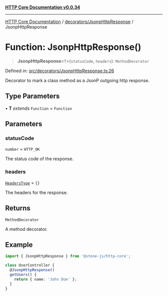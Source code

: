 [**HTTP Core Documentation v0.0.34**](../../../README.md)

***

[HTTP Core Documentation](../../../modules.md) / [decorators/JsonpHttpResponse](../README.md) / JsonpHttpResponse

# Function: JsonpHttpResponse()

> **JsonpHttpResponse**\<`T`\>(`statusCode`, `headers`): `MethodDecorator`

Defined in: [src/decorators/JsonpHttpResponse.ts:26](https://github.com/stonemjs/http-core/blob/424f80742be298e137f118c0e2e80266a8a78f3c/src/decorators/JsonpHttpResponse.ts#L26)

Decorator to mark a class method as a JsonP outgoing http response.

## Type Parameters

• **T** *extends* `Function` = `Function`

## Parameters

### statusCode

`number` = `HTTP_OK`

The status code of the response.

### headers

[`HeadersType`](../../../declarations/type-aliases/HeadersType.md) = `{}`

The headers for the response.

## Returns

`MethodDecorator`

A method decorator.

## Example

```typescript
import { JsonpHttpResponse } from '@stone-js/http-core';

class UserController {
  @JsonpHttpResponse()
  getUsers() {
    return { name: 'John Doe' };
  }
}
```
